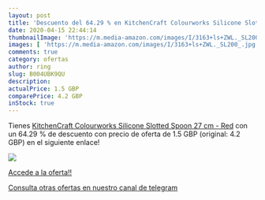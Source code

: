 ```yaml
---
layout: post
title: 'Descuento del 64.29 % en KitchenCraft Colourworks Silicone Slotte'
date: 2020-04-15 22:44:14
thumbnailImage: 'https://m.media-amazon.com/images/I/3163+ls+ZWL._SL200_.jpg'
images: [ 'https://m.media-amazon.com/images/I/3163+ls+ZWL._SL200_.jpg' ]
comments: true
category: ofertas
author: ring
slug: B004UBK9QU
description:
actualPrice: 1.5 GBP
comparePrice: 4.2 GBP
inStock: true
---
```


Tienes [KitchenCraft Colourworks Silicone Slotted Spoon  27 cm - Red](https://www.amazon.com/dp/B004UBK9QU/?tag=redken08-20) con un 64.29 % de descuento con precio de oferta de 1.5 GBP (original: 4.2 GBP) en el siguiente enlace!

[![](https://m.media-amazon.com/images/I/3163+ls+ZWL._SL200_.jpg)](https://www.amazon.com/dp/B004UBK9QU/?tag=redken08-20)

[Accede a la oferta!!](https://www.amazon.com/dp/B004UBK9QU/?tag=redken08-20)

[Consulta otras ofertas en nuestro canal de telegram](https://t.me/s/ofertas25)

